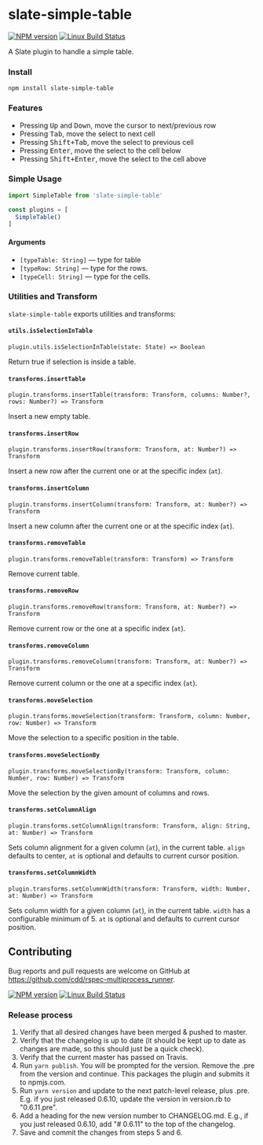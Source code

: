 # slate-simple-table

[![NPM version](https://badge.fury.io/js/slate-simple-table.svg)](http://badge.fury.io/js/slate-simple-table)
[![Linux Build Status](https://travis-ci.org/cdd/slate-simple-table.png?branch=master)](https://travis-ci.org/cdd/slate-simple-table)

A Slate plugin to handle a simple table.

### Install

```
npm install slate-simple-table
```

### Features

- Pressing <kbd>Up</kbd> and <kbd>Down</kbd>, move the cursor to next/previous row
- Pressing <kbd>Tab</kbd>, move the select to next cell
- Pressing <kbd>Shift+Tab</kbd>, move the select to previous cell
- Pressing <kbd>Enter</kbd>, move the select to the cell below
- Pressing <kbd>Shift+Enter</kbd>, move the select to the cell above

### Simple Usage

```js
import SimpleTable from 'slate-simple-table'

const plugins = [
  SimpleTable()
]
```

#### Arguments

- ``[typeTable: String]`` — type for table
- ``[typeRow: String]`` — type for the rows.
- ``[typeCell: String]`` — type for the cells.

### Utilities and Transform

`slate-simple-table` exports utilities and transforms:

#### `utils.isSelectionInTable`

`plugin.utils.isSelectionInTable(state: State) => Boolean`

Return true if selection is inside a table.

#### `transforms.insertTable`

`plugin.transforms.insertTable(transform: Transform, columns: Number?, rows: Number?) => Transform`

Insert a new empty table.

#### `transforms.insertRow`

`plugin.transforms.insertRow(transform: Transform, at: Number?) => Transform`

Insert a new row after the current one or at the specific index (`at`).

#### `transforms.insertColumn`

`plugin.transforms.insertColumn(transform: Transform, at: Number?) => Transform`

Insert a new column after the current one or at the specific index (`at`).

#### `transforms.removeTable`

`plugin.transforms.removeTable(transform: Transform) => Transform`

Remove current table.

#### `transforms.removeRow`

`plugin.transforms.removeRow(transform: Transform, at: Number?) => Transform`

Remove current row or the one at a specific index (`at`).

#### `transforms.removeColumn`

`plugin.transforms.removeColumn(transform: Transform, at: Number?) => Transform`

Remove current column or the one at a specific index (`at`).

#### `transforms.moveSelection`

`plugin.transforms.moveSelection(transform: Transform, column: Number, row: Number) => Transform`

Move the selection to a specific position in the table.

#### `transforms.moveSelectionBy`

`plugin.transforms.moveSelectionBy(transform: Transform, column: Number, row: Number) => Transform`

Move the selection by the given amount of columns and rows.

#### `transforms.setColumnAlign`

`plugin.transforms.setColumnAlign(transform: Transform, align: String, at: Number) => Transform`

Sets column alignment for a given column (`at`), in the current table. `align`
defaults to center, `at` is optional and defaults to current cursor position.

#### `transforms.setColumnWidth`

`plugin.transforms.setColumnWidth(transform: Transform, width: Number, at: Number) => Transform`

Sets column width for a given column (`at`), in the current table. `width` has a
configurable minimum of 5. `at` is optional and defaults to current cursor position.

## Contributing

Bug reports and pull requests are welcome on GitHub at https://github.com/cdd/rspec-multiprocess_runner.

[![NPM version](https://badge.fury.io/js/slate-simple-table.svg)](http://badge.fury.io/js/slate-simple-table)
[![Linux Build Status](https://travis-ci.org/cdd/slate-simple-table.png?branch=master)](https://travis-ci.org/cdd/slate-simple-table)

### Release process

1. Verify that all desired changes have been merged & pushed to master.
2. Verify that the changelog is up to date (it should be kept up to date as changes are made, so this should just be a quick check).
3. Verify that the current master has passed on Travis.
4. Run `yarn publish`. You will be prompted for the version. Remove the .pre from the version and continue. This packages the plugin and submits it to npmjs.com.
5. Run `yarn version` and update to the next patch-level release, plus .pre. E.g. if you just released 0.6.10, update the version in version.rb to "0.6.11.pre".
6. Add a heading for the new version number to CHANGELOG.md. E.g., if you just released 0.6.10, add "# 0.6.11" to the top of the changelog.
7. Save and commit the changes from steps 5 and 6.
